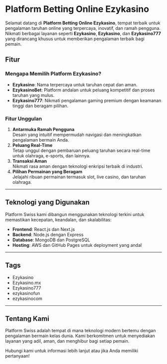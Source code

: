 # Platform Betting Online Ezykasino

Selamat datang di **Platform Betting Online Ezykasino**, tempat terbaik untuk pengalaman taruhan online yang terpercaya, inovatif, dan ramah pengguna. Nikmati berbagai layanan seperti **Ezykasino**, **Ezykasino**, dan **Ezykasino777** yang dirancang khusus untuk memberikan pengalaman terbaik bagi pemain.

## Fitur

### Mengapa Memilih Platform Ezykasino?
- **Ezykasino**: Nama terpercaya untuk taruhan cepat dan aman.
- **EzykasinoBet**: Platform andalan untuk peluang kompetitif dan proses taruhan yang mulus.
- **Ezykasino777**: Nikmati pengalaman gaming premium dengan keamanan tinggi dan beragam pilihan.

### Fitur Unggulan
1. **Antarmuka Ramah Pengguna**  
   Desain yang intuitif mempermudah navigasi dan meningkatkan pengalaman bermain Anda.
2. **Peluang Real-Time**  
   Tetap unggul dengan pembaruan peluang taruhan secara real-time untuk olahraga, e-sports, dan lainnya.
3. **Transaksi Aman**  
   Nikmati rasa aman dengan teknologi enkripsi terbaik di industri.
4. **Pilihan Permainan yang Beragam**  
   Jelajahi ribuan permainan termasuk slot, live casino, dan taruhan olahraga.

---

## Teknologi yang Digunakan
Platform Swiss kami dibangun menggunakan teknologi terkini untuk memastikan kecepatan, keandalan, dan skalabilitas:
- **Frontend**: React.js dan Next.js
- **Backend**: Node.js dengan Express
- **Database**: MongoDB dan PostgreSQL
- **Hosting**: AWS dan GitHub Pages untuk deployment yang andal

---

## Tags
- Ezykasino
- Ezykasino.mx
- Ezykasino777
- ezykasinofun
- ezykasinocom

---

## Tentang Kami
Platform Swiss adalah tempat di mana teknologi modern bertemu dengan pengalaman bermain kelas dunia. Kami berkomitmen untuk menyediakan layanan yang adil, aman, dan menghibur bagi setiap pemain.

Hubungi kami untuk informasi lebih lanjut atau jika Anda memiliki pertanyaan!
